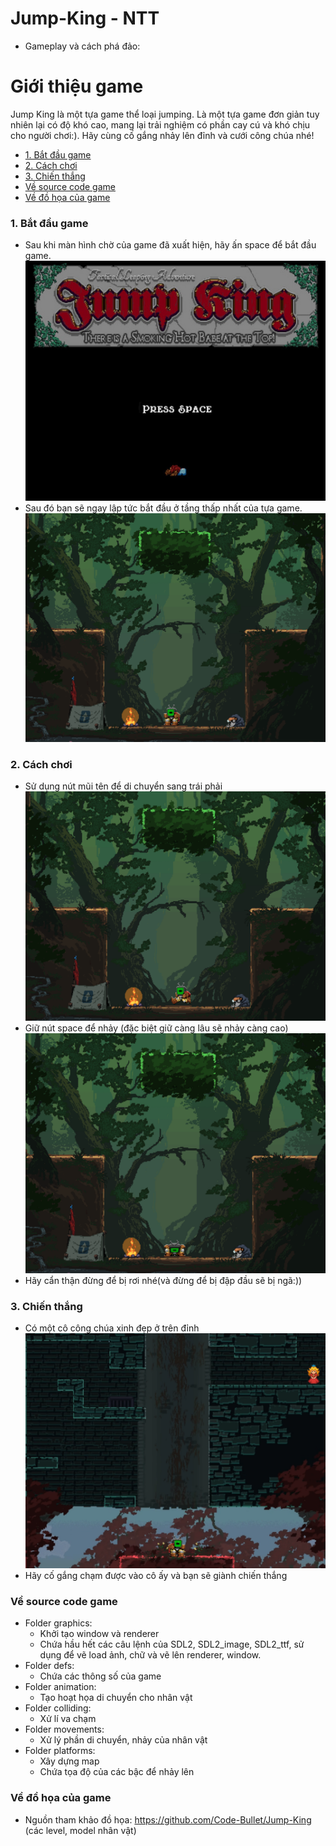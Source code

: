 # Jump-King - NTT
- Gameplay và cách phá đảo:
# Giới thiệu game
Jump King là một tựa game thể loại jumping. Là một tựa game đơn giản tuy nhiên lại có độ khó cao, mang lại trải nghiệm có phần cay cú và khó chịu cho người chơi:). Hãy cùng cố gắng nhảy lên đỉnh và cưới công chúa nhé!
- [1. Bắt đầu game](#1-bắt-đầu-game)
- [2. Cách chơi](#2-cách-chơi)
- [3. Chiến thắng](#3-chiến-thắng)
- [Về source code game](#về-source-code-game)
- [Về đồ họa của game](#về-đồ-họa-của-game)
### 1. Bắt đầu game
- Sau khi màn hình chờ của game đã xuất hiện, hãy ấn space để bắt đầu game.
![Waiting Screen](https://github.com/NTT1602/Jump-King/blob/main/Jump%20King/waiting%20screen.jpg)
- Sau đó bạn sẽ ngay lập tức bắt đầu ở tầng thấp nhất của tựa game.
![image](https://github.com/NTT1602/Jump-King/blob/main/Jump%20King/anhmau1.png)

### 2. Cách chơi
- Sử dụng nút mũi tên để di chuyển sang trái phải
![image2](https://github.com/NTT1602/Jump-King/blob/main/Jump%20King/anhmau2.png)
- Giữ nút space để nhảy (đặc biệt giữ càng lâu sẽ nhảy càng cao)
![image3](https://github.com/NTT1602/Jump-King/blob/main/Jump%20King/anhmau3.png)
- Hãy cẩn thận đừng để bị rơi nhé(và đừng để bị đập đầu sẽ bị ngã:))

### 3. Chiến thắng
- Có một cô công chúa xinh đẹp ở trên đỉnh
![image4](https://github.com/NTT1602/Jump-King/blob/main/Jump%20King/anhmau4.png)
- Hãy cố gắng chạm được vào cô ấy và bạn sẽ giành chiến thắng

### Về source code game
- Folder graphics:
  - Khởi tạo window và renderer
  - Chứa hầu hết các câu lệnh của SDL2, SDL2_image, SDL2_ttf, sử dụng để vẽ load ảnh, chữ và vẽ lên renderer, window.
- Folder defs:
  - Chứa các thông số của game
- Folder animation:
  - Tạo hoạt họa di chuyển cho nhân vật
- Folder colliding:
  - Xử lí va chạm
- Folder movements:
  - Xử lý phần di chuyển, nhảy của nhân vật
- Folder platforms:
  - Xây dựng map 
  - Chứa tọa độ của các bậc để nhảy lên
  
### Về đồ họa của game
- Nguồn tham khảo đồ họa: https://github.com/Code-Bullet/Jump-King (các level, model nhân vật)
